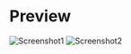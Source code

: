 # Preview

![Screenshot1](/screenshot.png?raw=true "Screenshot1")
![Screenshot2](/screenshot.png?raw=true "Screenshot2")
